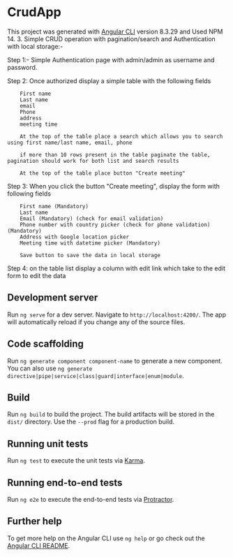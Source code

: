 # CrudApp

This project was generated with [Angular CLI](https://github.com/angular/angular-cli) version 8.3.29 and Used NPM 14.
3. Simple CRUD operation with pagination/search and Authentication with local storage:-

Step 1:- Simple Authentication page with admin/admin as username and password.

Step 2: Once authorized display a simple table with the following fields

        First name
        Last name
        email
        Phone
        address
        meeting time

        At the top of the table place a search which allows you to search using first name/last name, email, phone

        if more than 10 rows present in the table paginate the table, pagination should work for both list and search results

        At the top of the table place button "Create meeting"

Step 3: When you click the button "Create meeting", display the form with following fields

        First name (Mandatory)
        Last name
        Email (Mandatory) (check for email validation)
        Phone number with country picker (check for phone validation) (Mandatory)
        Address with Google location picker
        Meeting time with datetime picker (Mandatory)

        Save button to save the data in local storage

Step 4: on the table list display a column with edit link which take to the edit form to edit the data


## Development server

Run `ng serve` for a dev server. Navigate to `http://localhost:4200/`. The app will automatically reload if you change any of the source files.

## Code scaffolding

Run `ng generate component component-name` to generate a new component. You can also use `ng generate directive|pipe|service|class|guard|interface|enum|module`.

## Build

Run `ng build` to build the project. The build artifacts will be stored in the `dist/` directory. Use the `--prod` flag for a production build.

## Running unit tests

Run `ng test` to execute the unit tests via [Karma](https://karma-runner.github.io).

## Running end-to-end tests

Run `ng e2e` to execute the end-to-end tests via [Protractor](http://www.protractortest.org/).

## Further help

To get more help on the Angular CLI use `ng help` or go check out the [Angular CLI README](https://github.com/angular/angular-cli/blob/master/README.md).
